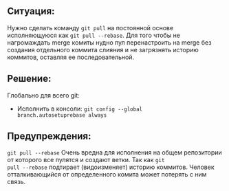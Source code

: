 Ситуация: 
---------------
Нужно сделать команду <code>git pull</code> на постоянной основе исполняющуюся как <code>git pull --rebase</code>. Для того чтобы не нагромаждать merge комиты нудно пул перенастроить на merge без создания отдельного коммита слияния и не загрязнять историю коммитов, оставляя ее последовательной.

Решение:
---------------
Глобально для всего git: 
- Исполнить в консоли:
<code>git config --global branch.autosetuprebase always</code>

Предупреждения:
---------------
<code>git pull --rebase</code> Очень вредна для исполнения на общем репозитории от которого все пулятся и создают ветки. Так как <code>git pull --rebase</code> подтирает (видоизменяет) историю коммитов. Человек отталкивающийся от определенного комита может потерять с ним связь.